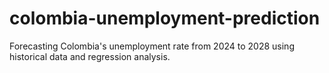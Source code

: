 # colombia-unemployment-prediction
Forecasting Colombia's unemployment rate from 2024 to 2028 using historical data and regression analysis.
